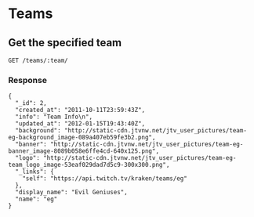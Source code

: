 # Teams

## Get the specified team

`GET /teams/:team/`

### Response

    {
      "_id": 2,
      "created_at": "2011-10-11T23:59:43Z",
      "info": "Team Info\n",
      "updated_at": "2012-01-15T19:43:40Z",
      "background": "http://static-cdn.jtvnw.net/jtv_user_pictures/team-eg-background_image-089a407eb59fe3b2.png",
      "banner": "http://static-cdn.jtvnw.net/jtv_user_pictures/team-eg-banner_image-8089b058e6ffe4cd-640x125.png",
      "logo": "http://static-cdn.jtvnw.net/jtv_user_pictures/team-eg-team_logo_image-53eaf029dad7d5c9-300x300.png",
      "_links": {
        "self": "https://api.twitch.tv/kraken/teams/eg"
      },
      "display_name": "Evil Geniuses",
      "name": "eg"
    }
